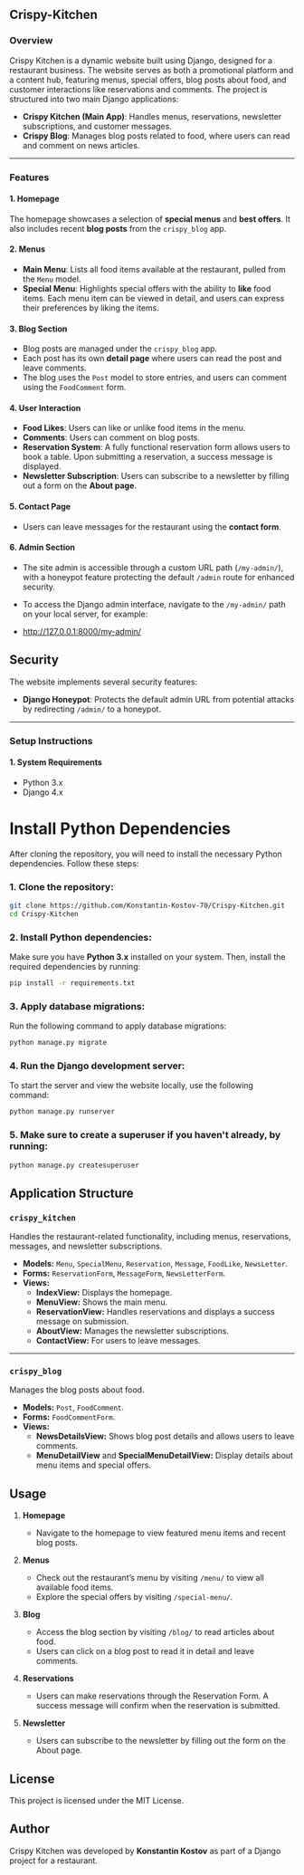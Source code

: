 ## Crispy-Kitchen

### Overview
Crispy Kitchen is a dynamic website built using Django, designed for a restaurant business. The website serves as both a promotional platform and a content hub, featuring menus, special offers, blog posts about food, and customer interactions like reservations and comments. The project is structured into two main Django applications:

- **Crispy Kitchen (Main App)**: Handles menus, reservations, newsletter subscriptions, and customer messages.
- **Crispy Blog**: Manages blog posts related to food, where users can read and comment on news articles.

---

### Features

#### 1. Homepage
The homepage showcases a selection of **special menus** and **best offers**. It also includes recent **blog posts** from the `crispy_blog` app.

#### 2. Menus
- **Main Menu**: Lists all food items available at the restaurant, pulled from the `Menu` model.
- **Special Menu**: Highlights special offers with the ability to **like** food items. Each menu item can be viewed in detail, and users can express their preferences by liking the items.

#### 3. Blog Section
- Blog posts are managed under the `crispy_blog` app.
- Each post has its own **detail page** where users can read the post and leave comments.
- The blog uses the `Post` model to store entries, and users can comment using the `FoodComment` form.

#### 4. User Interaction
- **Food Likes**: Users can like or unlike food items in the menu.
- **Comments**: Users can comment on blog posts.
- **Reservation System**: A fully functional reservation form allows users to book a table. Upon submitting a reservation, a success message is displayed.
- **Newsletter Subscription**: Users can subscribe to a newsletter by filling out a form on the **About page**.

#### 5. Contact Page
- Users can leave messages for the restaurant using the **contact form**.

#### 6. Admin Section
- The site admin is accessible through a custom URL path (`/my-admin/`), with a honeypot feature protecting the default `/admin` route for enhanced security.

- To access the Django admin interface, navigate to the `/my-admin/` path on your local server, for example:

 - http://127.0.0.1:8000/my-admin/


## Security
The website implements several security features:

- **Django Honeypot**: Protects the default admin URL from potential attacks by redirecting `/admin/` to a honeypot.

---

### Setup Instructions

#### 1. System Requirements
- Python 3.x
- Django 4.x

# Install Python Dependencies

After cloning the repository, you will need to install the necessary Python dependencies. Follow these steps:

### 1. Clone the repository:

```bash
git clone https://github.com/Konstantin-Kostov-70/Crispy-Kitchen.git
cd Crispy-Kitchen
```
### 2. Install Python dependencies:

Make sure you have **Python 3.x** installed on your system. Then, install the required dependencies by running:

```bash
pip install -r requirements.txt
```
### 3. Apply database migrations:

Run the following command to apply database migrations:

```bash
python manage.py migrate
```
### 4. Run the Django development server:

To start the server and view the website locally, use the following command:

```bash
python manage.py runserver
```

### 5. Make sure to create a superuser if you haven't already, by running:

```bash
python manage.py createsuperuser
```
## Application Structure

### `crispy_kitchen`

Handles the restaurant-related functionality, including menus, reservations, messages, and newsletter subscriptions.

- **Models:** `Menu`, `SpecialMenu`, `Reservation`, `Message`, `FoodLike`, `NewsLetter`.
- **Forms:** `ReservationForm`, `MessageForm`, `NewsLetterForm`.
- **Views:**
  - **IndexView:** Displays the homepage.
  - **MenuView:** Shows the main menu.
  - **ReservationView:** Handles reservations and displays a success message on submission.
  - **AboutView:** Manages the newsletter subscriptions.
  - **ContactView:** For users to leave messages.

---

### `crispy_blog`

Manages the blog posts about food.

- **Models:** `Post`, `FoodComment`.
- **Forms:** `FoodCommentForm`.
- **Views:**
  - **NewsDetailsView:** Shows blog post details and allows users to leave comments.
  - **MenuDetailView** and **SpecialMenuDetailView:** Display details about menu items and special offers.

## Usage

1. **Homepage**
   - Navigate to the homepage to view featured menu items and recent blog posts.

2. **Menus**
   - Check out the restaurant’s menu by visiting `/menu/` to view all available food items.
   - Explore the special offers by visiting `/special-menu/`.

3. **Blog**
   - Access the blog section by visiting `/blog/` to read articles about food.
   - Users can click on a blog post to read it in detail and leave comments.

4. **Reservations**
   - Users can make reservations through the Reservation Form. A success message will confirm when the reservation is submitted.

5. **Newsletter**
   - Users can subscribe to the newsletter by filling out the form on the About page.

## License
This project is licensed under the MIT License.

## Author
Crispy Kitchen was developed by **Konstantin Kostov** as part of a Django project for a restaurant.


